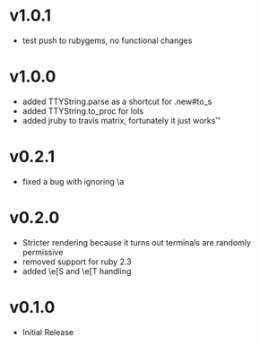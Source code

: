 # v1.0.1
- test push to rubygems, no functional changes

# v1.0.0
- added TTYString.parse as a shortcut for .new#to_s
- added TTYString.to_proc for lols
- added jruby to travis matrix, fortunately it just works™

# v0.2.1
- fixed a bug with ignoring \a

# v0.2.0
- Stricter rendering because it turns out terminals are randomly permissive
- removed support for ruby 2.3
- added \e[S and \e[T handling

# v0.1.0
- Initial Release
